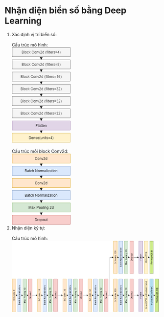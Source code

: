 # Nhận diện biển số bằng Deep Learning
1. Xác định vị trí biển số:<br/><br/>
Cấu trúc mô hình:<br/>
![](https://github.com/pikann/BienSoDeepLearning/blob/master/image/bienSo.png)<br/><br/>
Cấu trúc mỗi block Conv2d:<br/>
![](https://github.com/pikann/BienSoDeepLearning/blob/master/image/convBlock.png)<br/>
2. Nhận diện ký tự:<br/><br/>
Cấu trúc mô hình:<br/>
![](https://github.com/pikann/BienSoDeepLearning/blob/master/image/kyTu.png)
